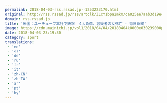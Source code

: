 ```yaml
---
permalink: 2018-04-03-rss.rssad.jp--1253223170.html
original: http://rss.rssad.jp/rss/artclk/ZLcY1bpa2mkX/ca025ee7aab3d19ec89a12fdabac07ac?ul=cjm_aKx2FaqL8f6teV65j6m4qXgCZ2CAE0cwv_.sMsTlwnBRrSmdiRhmNaaF0RVlhK.UJLdH3X84oojwpPbGIusqQI5D
domain: rss.rssad.jp
title: '米国：ユーチューブ本社で銃撃　４人負傷、容疑者の女死亡 - 毎日新聞'
image: https://cdn.mainichi.jp/vol1/2018/04/04/20180404k0000e030239000p/6.jpg?1
date: 2018-04-03 23:19:30
category: sport
translations: 
 - 'en'
 - 'es'
 - 'de'
 - 'ru'
 - 'fr'
 - 'it'
 - 'zh-CN'
 - 'zh-TW'
 - 'ar'
 - 'pt'
 - 'hy'
---
```


